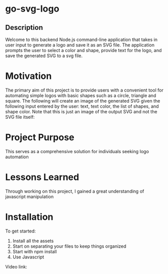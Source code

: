 # go-svg-logo

## Description
Welcome to this backend Node.js command-line application that takes in user input to generate a logo and save it as an SVG file. The application prompts the user to select a color and shape, provide text for the logo, and save the generated SVG to a svg file.

# Motivation
The primary aim of this project is to provide users with a convenient tool for automating simple logos with basic shapes such as a circle, triangle and square. The following will create an image of the generated SVG given the following input entered by the user: text, text color, the list of shapes, and shape color. Note that this is just an image of the output SVG and not the SVG file itself:

# Project Purpose
This serves as a comprehensive solution for individuals seeking logo automation 

# Lessons Learned
Through working on this project, I gained a great understanding of javascript manipulation 

# Installation 
To get started:
1. Install all the assets 
2. Start on separating your files to keep things organized
3. Start with npm install 
4. Use Javascript

Video link: